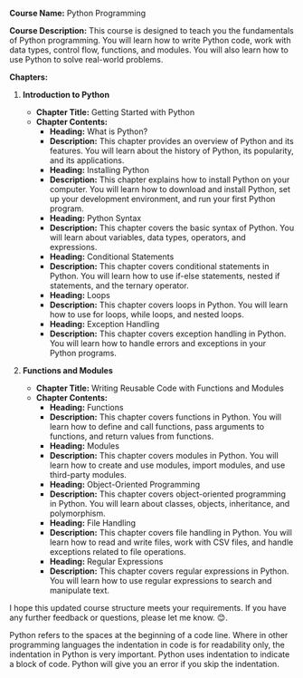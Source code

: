 **Course Name:** Python Programming

**Course Description:** This course is designed to teach you the fundamentals of Python programming. You will learn how to write Python code, work with data types, control flow, functions, and modules. You will also learn how to use Python to solve real-world problems.

**Chapters:**

1. **Introduction to Python**
    - **Chapter Title:** Getting Started with Python
    - **Chapter Contents:**
        - **Heading:** What is Python?
        - **Description:** This chapter provides an overview of Python and its features. You will learn about the history of Python, its popularity, and its applications.
        - **Heading:** Installing Python
        - **Description:** This chapter explains how to install Python on your computer. You will learn how to download and install Python, set up your development environment, and run your first Python program.
        - **Heading:** Python Syntax
        - **Description:** This chapter covers the basic syntax of Python. You will learn about variables, data types, operators, and expressions.
        - **Heading:** Conditional Statements
        - **Description:** This chapter covers conditional statements in Python. You will learn how to use if-else statements, nested if statements, and the ternary operator.
        - **Heading:** Loops
        - **Description:** This chapter covers loops in Python. You will learn how to use for loops, while loops, and nested loops.
        - **Heading:** Exception Handling
        - **Description:** This chapter covers exception handling in Python. You will learn how to handle errors and exceptions in your Python programs.

2. **Functions and Modules**
    - **Chapter Title:** Writing Reusable Code with Functions and Modules
    - **Chapter Contents:**
        - **Heading:** Functions
        - **Description:** This chapter covers functions in Python. You will learn how to define and call functions, pass arguments to functions, and return values from functions.
        - **Heading:** Modules
        - **Description:** This chapter covers modules in Python. You will learn how to create and use modules, import modules, and use third-party modules.
        - **Heading:** Object-Oriented Programming
        - **Description:** This chapter covers object-oriented programming in Python. You will learn about classes, objects, inheritance, and polymorphism.
        - **Heading:** File Handling
        - **Description:** This chapter covers file handling in Python. You will learn how to read and write files, work with CSV files, and handle exceptions related to file operations.
        - **Heading:** Regular Expressions
        - **Description:** This chapter covers regular expressions in Python. You will learn how to use regular expressions to search and manipulate text.

I hope this updated course structure meets your requirements. If you have any further feedback or questions, please let me know. 😊.

Python refers to the spaces at the beginning of a code line. Where in other programming languages the indentation in code is for readability only, the indentation in Python is very important. Python uses indentation to indicate a block of code. Python will give you an error if you skip the indentation.

